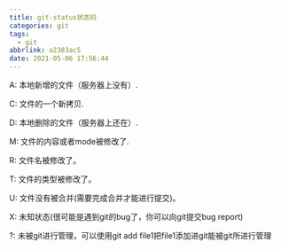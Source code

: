 ```yaml
---
title: git-status状态码
categories: git
tags:
  - git
abbrlink: a2383ac5
date: 2021-05-06 17:56:44
---
```



A: 本地新增的文件（服务器上没有）.

C: 文件的一个新拷贝.

D: 本地删除的文件（服务器上还在）.

M: 文件的内容或者mode被修改了.

R: 文件名被修改了。

T: 文件的类型被修改了。

U: 文件没有被合并(需要完成合并才能进行提交)。

X: 未知状态(很可能是遇到git的bug了，你可以向git提交bug report)

?: 未被git进行管理，可以使用git add file1把file1添加进git能被git所进行管理